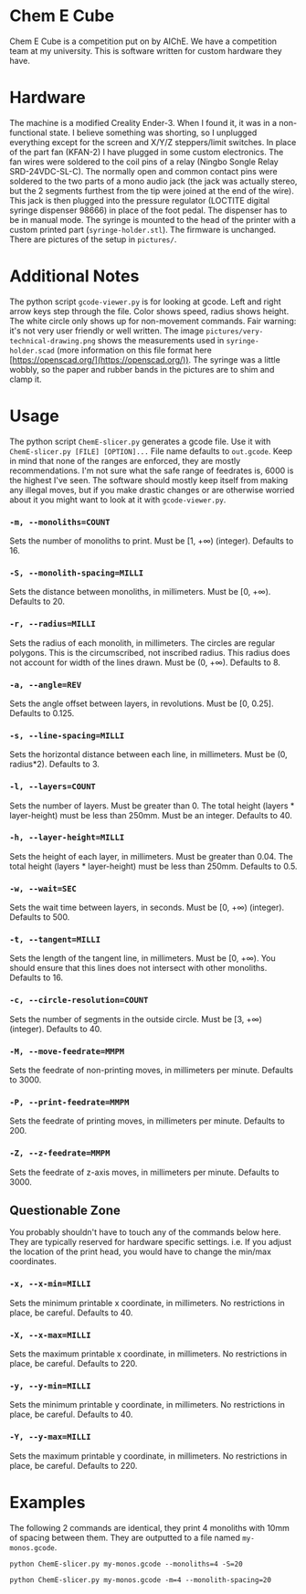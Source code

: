 # Chem E Cube

Chem E Cube is a competition put on by AIChE. We have a competition team at my university. This is software written for custom hardware they have.

# Hardware

The machine is a modified Creality Ender-3. When I found it, it was in a non-functional state. I believe something was shorting, so I unplugged everything except for the screen and X/Y/Z steppers/limit switches. In place of the part fan (KFAN-2) I have plugged in some custom electronics. The fan wires were soldered to the coil pins of a relay (Ningbo Songle Relay SRD-24VDC-SL-C). The normally open and common contact pins were soldered to the two parts of a mono audio jack (the jack was actually stereo, but the 2 segments furthest from the tip were joined at the end of the wire). This jack is then plugged into the pressure regulator (LOCTITE digital syringe dispenser 98666) in place of the foot pedal. The dispenser has to be in manual mode. The syringe is mounted to the head of the printer with a custom printed part (`syringe-holder.stl`). The firmware is unchanged. There are pictures of the setup in `pictures/`.

# Additional Notes

The python script `gcode-viewer.py` is for looking at gcode. Left and right arrow keys step through the file. Color shows speed, radius shows height. The white circle only shows up for non-movement commands. Fair warning: it's not very user friendly or well written. The image `pictures/very-technical-drawing.png` shows the measurements used in `syringe-holder.scad` (more information on this file format here [https://openscad.org/](https://openscad.org/)). The syringe was a little wobbly, so the paper and rubber bands in the pictures are to shim and clamp it.

# Usage

The python script `ChemE-slicer.py` generates a gcode file. Use it with `ChemE-slicer.py [FILE] [OPTION]...` File name defaults to `out.gcode`. Keep in mind that none of the ranges are enforced, they are mostly recommendations. I'm not sure what the safe range of feedrates is, 6000 is the highest I've seen. The software should mostly keep itself from making any illegal moves, but if you make drastic changes or are otherwise worried about it you might want to look at it with `gcode-viewer.py`.

### `-m, --monoliths=COUNT`

Sets the number of monoliths to print. Must be \[1, +∞) (integer). Defaults to 16.

### `-S, --monolith-spacing=MILLI`

Sets the distance between monoliths, in millimeters. Must be \[0, +∞). Defaults to 20.

### `-r, --radius=MILLI`

Sets the radius of each monolith, in millimeters. The circles are regular polygons. This is the circumscribed, not inscribed radius. This radius does not account for width of the lines drawn. Must be (0, +∞). Defaults to 8.

### `-a, --angle=REV`

Sets the angle offset between layers, in revolutions. Must be \[0, 0.25\]. Defaults to 0.125.

### `-s, --line-spacing=MILLI`

Sets the horizontal distance between each line, in millimeters. Must be (0, radius*2). Defaults to 3.

### `-l, --layers=COUNT`

Sets the number of layers. Must be greater than 0. The total height (layers * layer-height) must be less than 250mm. Must be an integer. Defaults to 40.

### `-h, --layer-height=MILLI`

Sets the height of each layer, in millimeters. Must be greater than 0.04. The total height (layers * layer-height) must be less than 250mm. Defaults to 0.5.

### `-w, --wait=SEC`

Sets the wait time between layers, in seconds. Must be \[0, +∞) (integer). Defaults to 500.

### `-t, --tangent=MILLI`

Sets the length of the tangent line, in millimeters. Must be \[0, +∞). You should ensure that this lines does not intersect with other monoliths. Defaults to 16.

### `-c, --circle-resolution=COUNT`

Sets the number of segments in the outside circle. Must be \[3, +∞) (integer). Defaults to 40.

### `-M, --move-feedrate=MMPM`

Sets the feedrate of non-printing moves, in millimeters per minute. Defaults to 3000.

### `-P, --print-feedrate=MMPM`

Sets the feedrate of printing moves, in millimeters per minute. Defaults to 200.

### `-Z, --z-feedrate=MMPM`

Sets the feedrate of z-axis moves, in millimeters per minute. Defaults to 3000.

## Questionable Zone

You probably shouldn't have to touch any of the commands below here. They are typically reserved for hardware specific settings. i.e. If you adjust the location of the print head, you would have to change the min/max coordinates.

### `-x, --x-min=MILLI`

Sets the minimum printable x coordinate, in millimeters. No restrictions in place, be careful. Defaults to 40.

### `-X, --x-max=MILLI`

Sets the maximum printable x coordinate, in millimeters. No restrictions in place, be careful. Defaults to 220.

### `-y, --y-min=MILLI`

Sets the minimum printable y coordinate, in millimeters. No restrictions in place, be careful. Defaults to 40.

### `-Y, --y-max=MILLI`

Sets the maximum printable y coordinate, in millimeters. No restrictions in place, be careful. Defaults to 220.

# Examples

The following 2 commands are identical, they print 4 monoliths with 10mm of spacing between them. They are outputted to a file named `my-monos.gcode`.

`python ChemE-slicer.py my-monos.gcode --monoliths=4 -S=20`

`python ChemE-slicer.py my-monos.gcode -m=4 --monolith-spacing=20`

